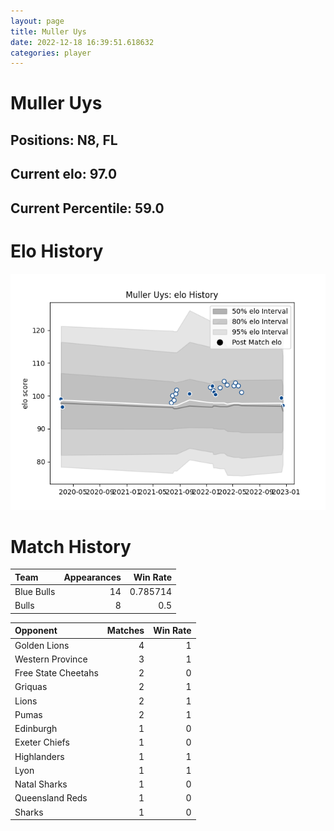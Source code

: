 ```yaml
---  
layout: page  
title: Muller Uys  
date: 2022-12-18 16:39:51.618632  
categories: player  
---
```

# Muller Uys

## Positions: N8, FL

## Current elo: 97.0

## Current Percentile: 59.0

# Elo History


![elo history](history_MullerUys.png)
# Match History


| Team       |   Appearances |   Win Rate |
|:-----------|--------------:|-----------:|
| Blue Bulls |            14 |   0.785714 |
| Bulls      |             8 |   0.5      |

| Opponent            |   Matches |   Win Rate |
|:--------------------|----------:|-----------:|
| Golden Lions        |         4 |          1 |
| Western Province    |         3 |          1 |
| Free State Cheetahs |         2 |          0 |
| Griquas             |         2 |          1 |
| Lions               |         2 |          1 |
| Pumas               |         2 |          1 |
| Edinburgh           |         1 |          0 |
| Exeter Chiefs       |         1 |          0 |
| Highlanders         |         1 |          1 |
| Lyon                |         1 |          1 |
| Natal Sharks        |         1 |          0 |
| Queensland Reds     |         1 |          0 |
| Sharks              |         1 |          0 |